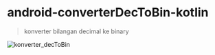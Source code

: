 android-converterDecToBin-kotlin
== 
> konverter bilangan decimal ke binary  

![konverter_decToBin](https://user-images.githubusercontent.com/53375007/128655830-2cf715b9-6c62-4de1-90e9-3b84660a9a30.png)

